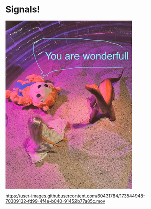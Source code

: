 # Signals!

<img align="center" width="80%" src="images/IMG_E5670.JPG">






https://user-images.githubusercontent.com/60431784/173544948-70309132-fd99-4f4e-b040-91452b77a85c.mov

